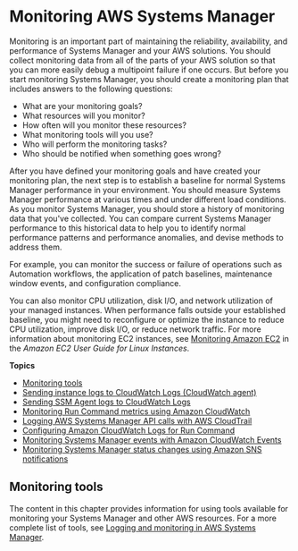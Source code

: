 # Monitoring AWS Systems Manager<a name="monitoring"></a>

Monitoring is an important part of maintaining the reliability, availability, and performance of Systems Manager and your AWS solutions\. You should collect monitoring data from all of the parts of your AWS solution so that you can more easily debug a multipoint failure if one occurs\. But before you start monitoring Systems Manager, you should create a monitoring plan that includes answers to the following questions: 
+ What are your monitoring goals?
+ What resources will you monitor?
+ How often will you monitor these resources?
+ What monitoring tools will you use?
+ Who will perform the monitoring tasks?
+ Who should be notified when something goes wrong?

After you have defined your monitoring goals and have created your monitoring plan, the next step is to establish a baseline for normal Systems Manager performance in your environment\. You should measure Systems Manager performance at various times and under different load conditions\. As you monitor Systems Manager, you should store a history of monitoring data that you've collected\. You can compare current Systems Manager performance to this historical data to help you to identify normal performance patterns and performance anomalies, and devise methods to address them\.

For example, you can monitor the success or failure of operations such as Automation workflows, the application of patch baselines, maintenance window events, and configuration compliance\.

You can also monitor CPU utilization, disk I/O, and network utilization of your managed instances\. When performance falls outside your established baseline, you might need to reconfigure or optimize the instance to reduce CPU utilization, improve disk I/O, or reduce network traffic\. For more information about monitoring EC2 instances, see [Monitoring Amazon EC2](https://docs.aws.amazon.com/AWSEC2/latest/UserGuide/monitoring_ec2.html) in the *Amazon EC2 User Guide for Linux Instances*\.

**Topics**
+ [Monitoring tools](#monitoring-tools)
+ [Sending instance logs to CloudWatch Logs \(CloudWatch agent\)](monitoring-cloudwatch-agent.md)
+ [Sending SSM Agent logs to CloudWatch Logs](monitoring-ssm-agent.md)
+ [Monitoring Run Command metrics using Amazon CloudWatch](monitoring-cloudwatch-metrics.md)
+ [Logging AWS Systems Manager API calls with AWS CloudTrail](monitoring-cloudtrail-logs.md)
+ [Configuring Amazon CloudWatch Logs for Run Command](sysman-rc-setting-up-cwlogs.md)
+ [Monitoring Systems Manager events with Amazon CloudWatch Events](monitoring-cloudwatch-events.md)
+ [Monitoring Systems Manager status changes using Amazon SNS notifications](monitoring-sns-notifications.md)

## Monitoring tools<a name="monitoring-tools"></a>

The content in this chapter provides information for using tools available for monitoring your Systems Manager and other AWS resources\. For a more complete list of tools, see [Logging and monitoring in AWS Systems Manager](logging-and-monitoring.md)\.